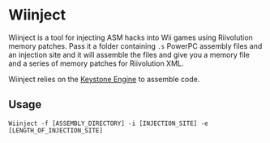 # Wiinject

Wiinject is a tool for injecting ASM hacks into Wii games using Riivolution memory patches. Pass it a folder containing `.s` PowerPC assembly files
and an injection site and it will assemble the files and give you a memory file and a series of memory patches for Riivolution XML.

Wiinject relies on the [Keystone Engine](https://www.keystone-engine.org/) to assemble code.

## Usage

`Wiinject -f [ASSEMBLY_DIRECTORY] -i [INJECTION_SITE] -e [LENGTH_OF_INJECTION_SITE]`